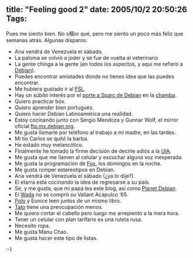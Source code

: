 title: "Feeling good 2"
date: 2005/10/2 20:50:26
Tags: 
---
<p>Pues me siento bien. No s頰or qué, pero me siento un poco más feliz que semanas atrás. Algunas disparos:</p>
<ul>
<li>Ana vendrá de Venezuela el sábado.</li>
<li>La paloma se volvió a joder y se fue de vuelta al veterinario.</li>
<li>La gente chinga a la gente (en todos los aspectos, y aquí me refiero a <a target="_blank" mce_real_href="http://www.debian.org" href="http://www.debian.org">Debian</a>).</li>
<li>Puedes encontrar amistades donde no tienes idea que las puedes encontrar.</li>
<li>Me hubiera gustado ir al <a target="_blank" mce_real_href="http://www.festivaldesoftwarelibre.org" href="http://www.festivaldesoftwarelibre.org">FSL</a>.</li>
<li>Hay un súbito interés por el <a target="_blank" mce_real_href="http://www.debian.org/ports/sparc" href="http://www.debian.org/ports/sparc">porte a Sparc de Debian</a> en la <a target="_blank" mce_real_href="http://www.nekotec.com.mx/" href="http://www.nekotec.com.mx/">chamba</a>.</li>
<li>Quiero practicar box.</li>
<li>Quiero aprender bien portugués.</li>
<li>Quiero hacer Debian Latinoamérica una realidad.</li>
<li>Estoy cocinando junto con Sergio Mendoza y Gunnar Wolf, el mirror oficial <a href="http://ftp.mx.debian.org">ftp.mx.debian.org</a>.</li>
<li>Me gusta llamarle por teléfono al trabajo a mi madre, en las tardes.</li>
<li>Mi tío Carlos se quitó la barba.</li>
<li>He estado muy melancólico.</li>
<li>Finalmente he tomado la firme decisión de decirle adiós a la <a target="_blank" mce_real_href="http://www.uia.mx/" href="http://www.uia.mx/">UIA</a>.</li>
<li>Me gusta que me llamen al celular y escuchar alguna voz inesperada.</li>
<li>Me gusta la programación de <a target="_blank" mce_real_href="http://www.canalfox.com" href="http://www.canalfox.com">Fox</a>, los domingos en la noche.</li>
<li>Me gusta romper estereotipos en Debian.</li>
<li>Ana vendrá de Venezuela el sábado (¿ya lo dije?).</li>
<li>El etarra está cocinando la idea de regresarse a su país.</li>
<li>Sé, y me gusta, que mi papá lea este blog, así como <a target="_blank" mce_real_href="http://planet.debian.org" href="http://planet.debian.org">Planet Debian</a>.<br/>
</li>

<li>El <a target="_blank" mce_real_href="http://www.wada.com.mx" href="http://www.wada.com.mx">Wada</a> no se compró su Valiant Acapulco &#8216;65.</li>
<li>
<a target="_blank" mce_real_href="http://www.pitakill.net" href="http://www.pitakill.net">Polo</a> y Eunice leen juntos de un mismo libro.</li>
<li>
<a target="_blank" mce_real_href="http://blog.tacvbo.net" href="http://blog.tacvbo.net">Tato</a> tiene una preocupación menos.</li>
<li>Me quiero cortar el cabello pero luego me arrepiento a la mera hora.</li>
<li>Tener un celular con plan tarifario es una ruleta rusa.</li>
<li>Necesito ropa.</li>
<li>Me gusta Manu Chao.<br/>
</li>
<li>Me gusta hacer este tipo de listas.</li>
</ul>
<p>
:-)<br/><br/><br/></p>
